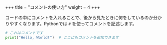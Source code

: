 +++
title = "コメントの使い方"
weight = 4
+++

コードの中にコメントを入れることで、後から見たときに何をしているのか分かりやすくなります。Pythonでは `#` を使ってコメントを記述します。

```python
# これはコメントです
print("Hello, World!")  # ここにもコメントを追加できます
```
